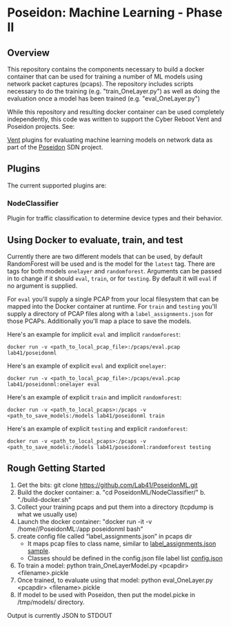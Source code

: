 # Poseidon: Machine Learning - Phase II

## Overview
This repository contains the components necessary to build a docker container that can be used for training a number of ML models using network packet captures (pcaps).  The repository includes scripts necessary to do the training (e.g. "train_OneLayer.py") as well as doing the evaluation once a model has been trained (e.g. "eval_OneLayer.py")

While this repository and resulting docker container can be used completely independently, this code was written to support the Cyber Reboot Vent and Poseidon projects. See:

[Vent](https://github.com/CyberReboot/vent) plugins for evaluating
machine learning models on network data as part of the
[Poseidon](https://github.com/CyberReboot/poseidon) SDN project.

## Plugins
The current supported plugins are:

### NodeClassifier
Plugin for traffic classification to determine device types and their behavior.

## Using Docker to evaluate, train, and test
Currently there are two different models that can be used, by default
RandomForest will be used and is the model for the `latest` tag.  There are
tags for both models `onelayer` and `randomforest`.  Arguments can be passed in
to change if it should `eval`, `train`, or for `testing`.  By default it will
`eval` if no argument is supplied.

For `eval` you'll supply a single PCAP from your local filesystem that can be
mapped into the Docker container at runtime.  For `train` and `testing` you'll
supply a directory of PCAP files along with a `label_assignments.json` for
those PCAPs.  Additionally you'll map a place to save the models.

Here's an example for implicit `eval` and implicit `randomforest`:

```
docker run -v <path_to_local_pcap_file>:/pcaps/eval.pcap lab41/poseidonml
```

Here's an example of explicit `eval` and explicit `onelayer`:

```
docker run -v <path_to_local_pcap_file>:/pcaps/eval.pcap lab41/poseidonml:onelayer eval
```

Here's an example of explicit `train` and implicit `randomforest`:

```
docker run -v <path_to_local_pcaps>:/pcaps -v <path_to_save_models:/models lab41/poseidonml train
```

Here's an example of explicit `testing` and explicit `randomforest`:

```
docker run -v <path_to_local_pcaps>:/pcaps -v <path_to_save_models:/models lab41/poseidonml:randomforest testing
```

## Rough Getting Started
1. Get the bits: git clone https://github.com/Lab41/PoseidonML.git
2. Build the docker container:
    a. "cd PoseidonML/NodeClassifier/"
    b. "./build-docker.sh"
3. Collect your training pcaps and put them into a directory (tcpdump is what we usually use)
4. Launch the docker container: "docker run -it -v /home/<user>/PoseidonML:/app poseidonml bash"
5. create config file called “label_assignments.json” in pcaps dir
    - It maps pcap files to class name, similar to [label_assignments.json sample](https://github.com/Lab41/PoseidonML/blob/master/NodeClassifier/data/label_assignments.json).
    - Classes should be defined in the config.json file label list [config.json](https://github.com/Lab41/PoseidonML/blob/master/NodeClassifier/config.json)
6. To train a model: python train_OneLayerModel.py &lt;pcapdir&gt; &lt;filename&gt;.pickle
7. Once trained, to evaluate using that model: python eval_OneLayer.py &lt;pcapdir&gt; &lt;filename&gt;.pickle
8. If model to be used with Poseidon, then put the model.picke in /tmp/models/ directory. 

Output is currently JSON to STDOUT
